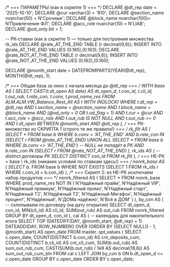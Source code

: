 /* === ПАРАМЕТРЫ (как в скрипте 1) === */
DECLARE @dt_rep       date         = '2025-10-10';
DECLARE @cur          varchar(3)   = '810';
DECLARE @section_name nvarchar(50) = N'Срочные';
DECLARE @block_name   nvarchar(100)= N'Привлечение ФЛ';
DECLARE @acc_role     nvarchar(10) = N'LIAB';
DECLARE @od_only      bit          = 1;

-- РК-ставки (как в скрипте 1) — только для построения множества rk_ids
DECLARE @rate_AT_THE_END TABLE (r decimal(9,6));  INSERT INTO @rate_AT_THE_END VALUES (0.165),(0.163);
DECLARE @rate_NOT_AT_THE_END TABLE (r decimal(9,6));  INSERT INTO @rate_NOT_AT_THE_END VALUES (0.162),(0.160);

DECLARE @month_start date = DATEFROMPARTS(YEAR(@dt_rep), MONTH(@dt_rep), 1);

/* === Общая база за окно с начала месяца до @dt_rep === */
WITH base AS (
    SELECT
        CAST(t.dt_open AS date) AS dt_open_d,
        t.con_id,
        t.cli_id,
        t.out_rub,
        t.rate_con,
        t.conv,
        t.prod_name_res
    FROM ALM.ALM.VW_Balance_Rest_All AS t WITH (NOLOCK)
    WHERE
        t.dt_rep       = @dt_rep
        AND t.section_name = @section_name
        AND t.block_name   = @block_name
        AND (@od_only = 0 OR t.od_flag = 1)
        AND t.cur          = @cur
        AND t.acc_role     = @acc_role
        AND t.out_rub IS NOT NULL
        AND t.out_rub >= 0
        AND t.dt_open BETWEEN @month_start AND @dt_rep
),
/* === РК-множество из СКРИПТА 1 (строго те же правила!) === */
rk_filt AS (
    SELECT * FROM base b
    WHERE b.conv = 'AT_THE_END'
      AND b.rate_con IN (SELECT r FROM @rate_AT_THE_END)
    UNION ALL
    SELECT * FROM base b
    WHERE (b.conv <> 'AT_THE_END')   -- NULL не попадёт в РК
      AND b.rate_con IN (SELECT r FROM @rate_NOT_AT_THE_END)
),
rk_ids AS (    -- distinct договоры РК
    SELECT DISTINCT con_id FROM rk_filt
),
/* === НЕ-РК = base \ rk_ids (никаких условий по ставкам здесь!) === */
nonrk_base AS (
    SELECT b.*
    FROM base b
    WHERE NOT EXISTS (SELECT 1 FROM rk_ids r WHERE r.con_id = b.con_id)
),
/* === Скрипт 2: из НЕ-РК исключаем набор продуктов === */
nonrk_filtered AS (
    SELECT *
    FROM nonrk_base
    WHERE prod_name_res NOT IN (
        N'Надёжный прайм', N'Надёжный VIP', N'Надёжный премиум',
        N'Надёжный промо', N'Надёжный старт',
        N'Надёжный Т2', N'Надёжный T2',
        N'Надёжный Мегафон', N'Надёжный процент',
        N'Надёжный', N'ДОМа надёжно', N'Всё в ДОМ'
    )
),
by_con AS (  -- схлопываем по договору (на дату открытия)
    SELECT
        dt_open_d,
        con_id,
        MIN(cli_id)  AS cli_id,
        SUM(out_rub) AS out_rub
    FROM nonrk_filtered
    GROUP BY dt_open_d, con_id
),
cal AS (     -- календарь для накопительного итога
    SELECT TOP (DATEDIFF(DAY, @month_start, @dt_rep) + 1)
           DATEADD(DAY, ROW_NUMBER() OVER (ORDER BY (SELECT NULL)) - 1, @month_start) AS open_date
    FROM master..spt_values
)
SELECT
    c.open_date,
    COUNT(DISTINCT b.con_id)                    AS cnt_deposits_cum,
    COUNT(DISTINCT b.cli_id)                    AS cnt_cli_cum,
    SUM(b.out_rub)                              AS sum_out_rub_cum,
    CAST(SUM(b.out_rub) / 1e9 AS decimal(18,6)) AS sum_out_rub_cum_bln
FROM cal c
LEFT JOIN by_con b
       ON b.dt_open_d <= c.open_date
GROUP BY c.open_date
ORDER BY c.open_date;
